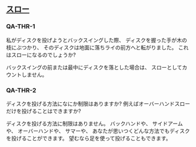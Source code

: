 ## [スロー](80201)

### QA-THR-1
私がディスクを投げようとバックスイングした際、
ディスクを握った手が木の枝にぶつかり、
そのディスクは地面に落ちライの前方へと転がりました。
これはスローになるのでしょうか?

バックスイングの前または最中にディスクを落とした場合は、
スローとしてカウントしません。

### QA-THR-2
ディスクを投げる方法になにか制限はありますか?
例えばオーバーハンドスローだけを投げることはできますか?

ディスクを投げる方法に制限はありません。
バックハンドや、
サイドアームや、
オーバーハンドや、
サマーや、
あなたが思いつくどんな方法でもディスクを投げることができます。
望むなら足を使って投げることもできます。
